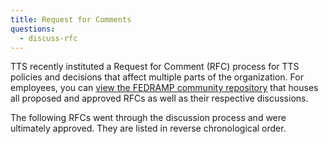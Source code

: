 ```yaml
---
title: Request for Comments
questions:
  - discuss-rfc
---
```


TTS recently instituted a Request for Comment (RFC) process for TTS policies and
decisions that affect multiple parts of the organization. For employees, you can
[view the FEDRAMP community repository](https://github.com/FedRAMP/community/discussions/) that houses all proposed
and approved RFCs as well as their respective discussions.

The following RFCs went through the discussion process and were ultimately
approved. They are listed in reverse chronological order.

